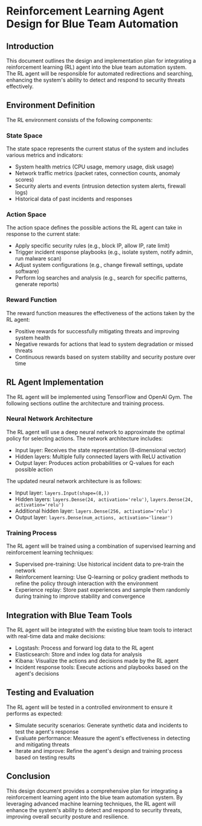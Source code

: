 # Reinforcement Learning Agent Design for Blue Team Automation

## Introduction
This document outlines the design and implementation plan for integrating a reinforcement learning (RL) agent into the blue team automation system. The RL agent will be responsible for automated redirections and searching, enhancing the system's ability to detect and respond to security threats effectively.

## Environment Definition
The RL environment consists of the following components:

### State Space
The state space represents the current status of the system and includes various metrics and indicators:
- System health metrics (CPU usage, memory usage, disk usage)
- Network traffic metrics (packet rates, connection counts, anomaly scores)
- Security alerts and events (intrusion detection system alerts, firewall logs)
- Historical data of past incidents and responses

### Action Space
The action space defines the possible actions the RL agent can take in response to the current state:
- Apply specific security rules (e.g., block IP, allow IP, rate limit)
- Trigger incident response playbooks (e.g., isolate system, notify admin, run malware scan)
- Adjust system configurations (e.g., change firewall settings, update software)
- Perform log searches and analysis (e.g., search for specific patterns, generate reports)

### Reward Function
The reward function measures the effectiveness of the actions taken by the RL agent:
- Positive rewards for successfully mitigating threats and improving system health
- Negative rewards for actions that lead to system degradation or missed threats
- Continuous rewards based on system stability and security posture over time

## RL Agent Implementation
The RL agent will be implemented using TensorFlow and OpenAI Gym. The following sections outline the architecture and training process.

### Neural Network Architecture
The RL agent will use a deep neural network to approximate the optimal policy for selecting actions. The network architecture includes:
- Input layer: Receives the state representation (8-dimensional vector)
- Hidden layers: Multiple fully connected layers with ReLU activation
- Output layer: Produces action probabilities or Q-values for each possible action

The updated neural network architecture is as follows:
- Input layer: `layers.Input(shape=(8,))`
- Hidden layers: `layers.Dense(24, activation='relu')`, `layers.Dense(24, activation='relu')`
- Additional hidden layer: `layers.Dense(256, activation='relu')`
- Output layer: `layers.Dense(num_actions, activation='linear')`

### Training Process
The RL agent will be trained using a combination of supervised learning and reinforcement learning techniques:
- Supervised pre-training: Use historical incident data to pre-train the network
- Reinforcement learning: Use Q-learning or policy gradient methods to refine the policy through interaction with the environment
- Experience replay: Store past experiences and sample them randomly during training to improve stability and convergence

## Integration with Blue Team Tools
The RL agent will be integrated with the existing blue team tools to interact with real-time data and make decisions:
- Logstash: Process and forward log data to the RL agent
- Elasticsearch: Store and index log data for analysis
- Kibana: Visualize the actions and decisions made by the RL agent
- Incident response tools: Execute actions and playbooks based on the agent's decisions

## Testing and Evaluation
The RL agent will be tested in a controlled environment to ensure it performs as expected:
- Simulate security scenarios: Generate synthetic data and incidents to test the agent's response
- Evaluate performance: Measure the agent's effectiveness in detecting and mitigating threats
- Iterate and improve: Refine the agent's design and training process based on testing results

## Conclusion
This design document provides a comprehensive plan for integrating a reinforcement learning agent into the blue team automation system. By leveraging advanced machine learning techniques, the RL agent will enhance the system's ability to detect and respond to security threats, improving overall security posture and resilience.
